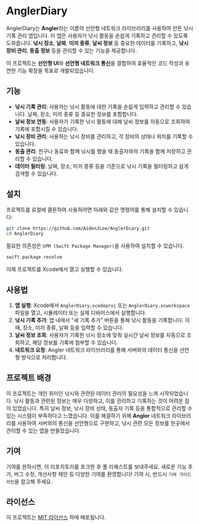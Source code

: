 
# AnglerDiary

AnglerDiary는 **Angler**라는 이름의 선언형 네트워크 라이브러리를 사용하여 만든 낚시 기록 관리 앱입니다. 이 앱은 사용자가 낚시 활동을 손쉽게 기록하고 관리할 수 있도록 도와줍니다. **낚시 장소**, **날짜**, **미끼 종류**, **날씨 정보** 등 중요한 데이터를 기록하고, **낚시 장비 관리**, **동출 정보** 등을 관리할 수 있는 기능을 제공합니다.

이 프로젝트는 **선언형 UI**와 **선언형 네트워크 통신**을 결합하여 효율적인 코드 작성과 유연한 기능 확장을 목표로 개발되었습니다.

## 기능

- **낚시 기록 관리**: 사용자는 낚시 활동에 대한 기록을 손쉽게 입력하고 관리할 수 있습니다. 날짜, 장소, 미끼 종류 등 중요한 정보를 포함합니다.
- **날씨 정보 연동**: 사용자가 기록한 낚시 활동에 대해 날씨 정보를 자동으로 조회하여 기록에 포함시킬 수 있습니다.
- **낚시 장비 관리**: 사용하는 낚시 장비를 관리하고, 각 장비의 상태나 위치를 기록할 수 있습니다.
- **동출 관리**: 친구나 동료와 함께 낚시를 했을 때 동출자와의 기록을 함께 저장하고 관리할 수 있습니다.
- **데이터 필터링**: 날짜, 장소, 미끼 종류 등을 기준으로 낚시 기록을 필터링하고 쉽게 검색할 수 있습니다.

## 설치

프로젝트를 로컬에 클론하여 사용하려면 아래와 같은 명령어를 통해 설치할 수 있습니다:

```bash
git clone https://github.com/AidenJLee/AnglerDiary.git
cd AnglerDiary
```

필요한 의존성은 `SPM (Swift Package Manager)`을 사용하여 설치할 수 있습니다.

```bash
swift package resolve
```

이제 프로젝트를 Xcode에서 열고 실행할 수 있습니다.

## 사용법

1. **앱 실행**: Xcode에서 `AnglerDiary.xcodeproj` 또는 `AnglerDiary.xcworkspace` 파일을 열고, 시뮬레이터 또는 실제 디바이스에서 실행합니다.
2. **낚시 기록 추가**: 앱 내에서 "새 기록 추가" 버튼을 통해 낚시 활동을 기록합니다. 이때, 장소, 미끼 종류, 날짜 등을 입력할 수 있습니다.
3. **날씨 정보 조회**: 사용자가 기록한 낚시 장소에 맞춰 실시간 날씨 정보를 자동으로 조회하고, 해당 정보를 기록에 첨부할 수 있습니다.
4. **네트워크 요청**: Angler 네트워크 라이브러리를 통해 서버와의 데이터 통신을 선언형 방식으로 처리합니다.


## 프로젝트 배경

이 프로젝트는 개인 취미인 낚시와 관련된 데이터 관리의 필요성을 느껴 시작되었습니다. 낚시 활동과 관련된 정보는 매우 다양하고, 이를 관리하고 기록하는 것이 어려운 점이 있었습니다. 특히 날씨 정보, 낚시 장비 상태, 동출자 기록 등을 통합적으로 관리할 수 있는 시스템이 부족하다고 느꼈습니다. 이를 해결하기 위해 **Angler** 네트워크 라이브러리를 사용하여 서버와의 통신을 선언형으로 구현하고, 낚시 관련 모든 정보를 한곳에서 관리할 수 있는 앱을 만들었습니다.

## 기여

기여를 원하시면, 이 리포지토리를 포크한 후 풀 리퀘스트를 보내주세요. 새로운 기능 추가, 버그 수정, 개선사항 제안 등 다양한 기여를 환영합니다! 기여 시, 반드시 `기여 가이드라인`을 참고해 주세요.

## 라이선스

이 프로젝트는 [MIT 라이선스](LICENSE) 하에 배포됩니다.

